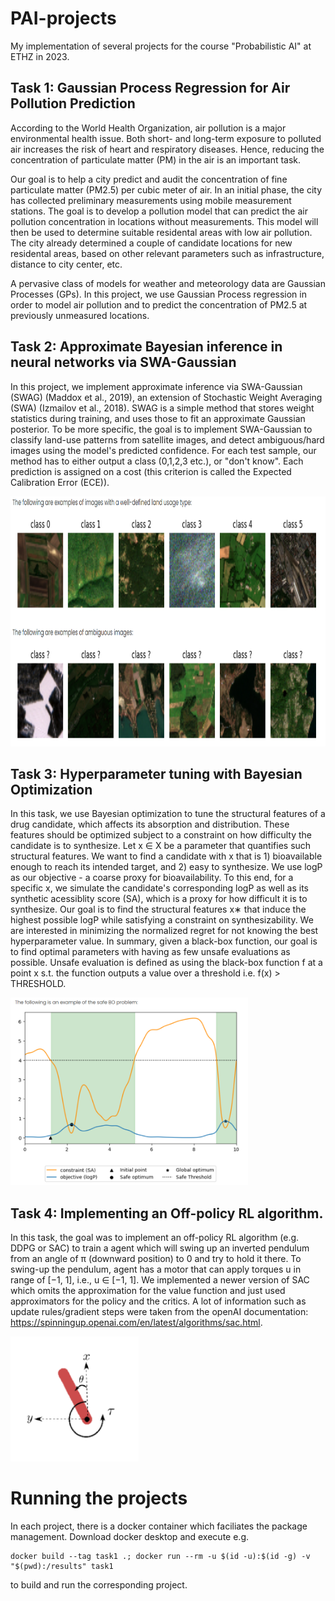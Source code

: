 # PAI-projects
My implementation of several projects for the course "Probabilistic AI" at ETHZ in 2023.  

## Task 1:  Gaussian Process Regression for Air Pollution Prediction
According to the World Health Organization, air pollution is a major environmental health issue. Both short- and long-term exposure to polluted air increases the risk of heart and respiratory diseases. Hence, reducing the concentration of particulate matter (PM) in the air is an important task.

Our goal is to help a city predict and audit the concentration of fine particulate matter (PM2.5) per cubic meter of air. In an initial phase, the city has collected preliminary measurements using mobile measurement stations. The goal is to develop a pollution model that can predict the air pollution concentration in locations without measurements. This model will then be used to determine suitable residental areas with low air pollution. The city already determined a couple of candidate locations for new residental areas, based on other relevant parameters such as infrastructure, distance to city center, etc.

A pervasive class of models for weather and meteorology data are Gaussian Processes (GPs). In this project, we use Gaussian Process regression in order to model air pollution and to predict the concentration of PM2.5 at previously unmeasured locations.

## Task 2: Approximate Bayesian inference in neural networks via SWA-Gaussian
In this project, we implement approximate inference via SWA-Gaussian (SWAG) (Maddox et al., 2019), an extension of Stochastic Weight Averaging (SWA) (Izmailov et al., 2018). SWAG is a simple method that stores weight statistics during training, and uses those to fit an approximate Gaussian posterior.
To be more specific, the goal is to implement SWA-Gaussian to classify land-use patterns from satellite images, and detect ambiguous/hard images using the model's predicted confidence. For each test sample, our method has to either output a class (0,1,2,3 etc.), or "don't know". Each prediction is assigned on a cost (this criterion is called the Expected Calibration Error (ECE)).

<img src="/images/task2.png" height="400">

## Task 3: Hyperparameter tuning with Bayesian Optimization
In this task, we use Bayesian optimization to tune the structural features of a drug candidate, which affects its absorption and distribution. These features should be optimized subject to a constraint on how difficulty the candidate is to synthesize. Let x ∈ X be a parameter that quantifies such structural features. We want to find a candidate with x  that is 1) bioavailable enough to reach its intended target, and 2) easy to synthesize. We use logP as our objective - a coarse proxy for bioavailability. To this end, for a specific  x, we simulate the candidate's corresponding logP as well as its synthetic acessiblity score (SA), which is a proxy for how difficult it is to synthesize. Our goal is to find the structural features x∗ that induce the highest possible logP while satisfying a constraint on synthesizability. We are interested in minimizing the normalized regret for not knowing the best hyperparameter value.
In summary, given a black-box function, our goal is to find optimal parameters with having as few unsafe evaluations as possible. Unsafe evaluation is defined as using the black-box function f at a point x s.t. the function outputs a value over a threshold i.e. f(x) > THRESHOLD.


<img src="/images/task3.png" height="300">
  
  
## Task 4: Implementing an Off-policy RL algorithm.
In this task, the goal was to implement an off-policy RL algorithm (e.g. DDPG or SAC) to train a agent which will swing up an inverted pendulum from an angle of π (downward position) to 0 and try to hold it there. To swing-up the pendulum, agent has a motor that can apply torques u in range of [−1, 1], i.e., u ∈ [−1, 1].
We implemented a newer version of SAC which omits the approximation for the value function and just used approximators for the policy and the critics. A lot of information such as update rules/gradient steps were taken from the openAI documentation: https://spinningup.openai.com/en/latest/algorithms/sac.html. 

<img src="/images/task4.png" height="200">

# Running the projects
In each project, there is a docker container which faciliates the package management. Download docker desktop and execute e.g.
```
docker build --tag task1 .; docker run --rm -u $(id -u):$(id -g) -v "$(pwd):/results" task1
```
to build and run the corresponding project.

